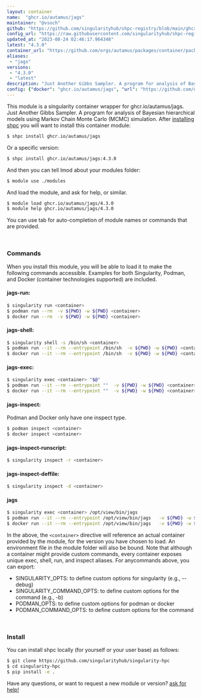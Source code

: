 ```yaml
---
layout: container
name:  "ghcr.io/autamus/jags"
maintainer: "@vsoch"
github: "https://github.com/singularityhub/shpc-registry/blob/main/ghcr.io/autamus/jags/container.yaml"
config_url: "https://raw.githubusercontent.com/singularityhub/shpc-registry/main/ghcr.io/autamus/jags/container.yaml"
updated_at: "2023-08-24 02:46:17.964348"
latest: "4.3.0"
container_url: "https://github.com/orgs/autamus/packages/container/package/jags"
aliases:
 - "jags"
versions:
 - "4.3.0"
 - "latest"
description: "Just Another Gibbs Sampler. A program for analysis of Bayesian hierarchical models using Markov Chain Monte Carlo (MCMC) simulation."
config: {"docker": "ghcr.io/autamus/jags", "url": "https://github.com/orgs/autamus/packages/container/package/jags", "maintainer": "@vsoch", "description": "Just Another Gibbs Sampler. A program for analysis of Bayesian hierarchical models using Markov Chain Monte Carlo (MCMC) simulation.", "latest": {"4.3.0": "sha256:bde77ead68db14b12746178ff3781f658956b4f4d91d9704acade734bf197d0f"}, "tags": {"4.3.0": "sha256:bde77ead68db14b12746178ff3781f658956b4f4d91d9704acade734bf197d0f", "latest": "sha256:bde77ead68db14b12746178ff3781f658956b4f4d91d9704acade734bf197d0f"}, "aliases": {"jags": "/opt/view/bin/jags"}}
---
```


This module is a singularity container wrapper for ghcr.io/autamus/jags.
Just Another Gibbs Sampler. A program for analysis of Bayesian hierarchical models using Markov Chain Monte Carlo (MCMC) simulation.
After [installing shpc](#install) you will want to install this container module:


```bash
$ shpc install ghcr.io/autamus/jags
```

Or a specific version:

```bash
$ shpc install ghcr.io/autamus/jags:4.3.0
```

And then you can tell lmod about your modules folder:

```bash
$ module use ./modules
```

And load the module, and ask for help, or similar.

```bash
$ module load ghcr.io/autamus/jags/4.3.0
$ module help ghcr.io/autamus/jags/4.3.0
```

You can use tab for auto-completion of module names or commands that are provided.

<br>

### Commands

When you install this module, you will be able to load it to make the following commands accessible.
Examples for both Singularity, Podman, and Docker (container technologies supported) are included.

#### jags-run:

```bash
$ singularity run <container>
$ podman run --rm  -v ${PWD} -w ${PWD} <container>
$ docker run --rm  -v ${PWD} -w ${PWD} <container>
```

#### jags-shell:

```bash
$ singularity shell -s /bin/sh <container>
$ podman run --it --rm --entrypoint /bin/sh  -v ${PWD} -w ${PWD} <container>
$ docker run --it --rm --entrypoint /bin/sh  -v ${PWD} -w ${PWD} <container>
```

#### jags-exec:

```bash
$ singularity exec <container> "$@"
$ podman run --it --rm --entrypoint ""  -v ${PWD} -w ${PWD} <container> "$@"
$ docker run --it --rm --entrypoint ""  -v ${PWD} -w ${PWD} <container> "$@"
```

#### jags-inspect:

Podman and Docker only have one inspect type.

```bash
$ podman inspect <container>
$ docker inspect <container>
```

#### jags-inspect-runscript:

```bash
$ singularity inspect -r <container>
```

#### jags-inspect-deffile:

```bash
$ singularity inspect -d <container>
```


#### jags

```bash
$ singularity exec <container> /opt/view/bin/jags
$ podman run --it --rm --entrypoint /opt/view/bin/jags   -v ${PWD} -w ${PWD} <container> -c " $@"
$ docker run --it --rm --entrypoint /opt/view/bin/jags   -v ${PWD} -w ${PWD} <container> -c " $@"
```



In the above, the `<container>` directive will reference an actual container provided
by the module, for the version you have chosen to load. An environment file in the
module folder will also be bound. Note that although a container
might provide custom commands, every container exposes unique exec, shell, run, and
inspect aliases. For anycommands above, you can export:

 - SINGULARITY_OPTS: to define custom options for singularity (e.g., --debug)
 - SINGULARITY_COMMAND_OPTS: to define custom options for the command (e.g., -b)
 - PODMAN_OPTS: to define custom options for podman or docker
 - PODMAN_COMMAND_OPTS: to define custom options for the command

<br>

### Install

You can install shpc locally (for yourself or your user base) as follows:

```bash
$ git clone https://github.com/singularityhub/singularity-hpc
$ cd singularity-hpc
$ pip install -e .
```

Have any questions, or want to request a new module or version? [ask for help!](https://github.com/singularityhub/singularity-hpc/issues)